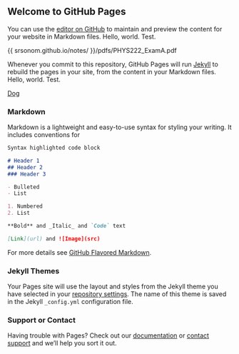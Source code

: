 ## Welcome to GitHub Pages

You can use the [editor on GitHub](https://github.com/srsonom/notes/edit/master/index.md) to maintain and preview the content for your website in Markdown files. Hello, world. Test.

{{ srsonom.github.io/notes/ }}/pdfs/PHYS222_ExamA.pdf

Whenever you commit to this repository, GitHub Pages will run [Jekyll](https://jekyllrb.com/) to rebuild the pages in your site, from the content in your Markdown files. Hello, world. Test.

[Dog](http://r.ddmcdn.com/s_f/o_1/cx_633/cy_0/cw_1725/ch_1725/w_720/APL/uploads/2014/11/too-cute-doggone-it-video-playlist.jpg)

### Markdown

Markdown is a lightweight and easy-to-use syntax for styling your writing. It includes conventions for

```markdown
Syntax highlighted code block

# Header 1
## Header 2
### Header 3

- Bulleted
- List

1. Numbered
2. List

**Bold** and _Italic_ and `Code` text

[Link](url) and ![Image](src)
```

For more details see [GitHub Flavored Markdown](https://guides.github.com/features/mastering-markdown/).

### Jekyll Themes

Your Pages site will use the layout and styles from the Jekyll theme you have selected in your [repository settings](https://github.com/srsonom/notes/settings). The name of this theme is saved in the Jekyll `_config.yml` configuration file.

### Support or Contact

Having trouble with Pages? Check out our [documentation](https://help.github.com/categories/github-pages-basics/) or [contact support](https://github.com/contact) and we’ll help you sort it out.
